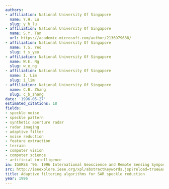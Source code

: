 ```yaml
---
authors:
- affiliation: National University Of Singapore
  name: Y.H. Lu
  slug: y_h_lu
- affiliation: National University Of Singapore
  name: S.Y. Tan
  url: https://academic.microsoft.com/author/2136979638/
- affiliation: National University Of Singapore
  name: T.S. Yeo
  slug: t_s_yeo
- affiliation: National University Of Singapore
  name: W.E. Ng
  slug: w_e_ng
- affiliation: National University Of Singapore
  name: I. Lim
  slug: i_lim
- affiliation: National University Of Singapore
  name: C.B. Zhang
  slug: c_b_zhang
date: '1996-05-27'
estimated_citations: 18
fields:
- speckle noise
- speckle pattern
- synthetic aperture radar
- radar imaging
- adaptive filter
- noise reduction
- feature extraction
- terrain
- computer vision
- computer science
- artificial intelligence
in: IGARSS '96. 1996 International Geoscience and Remote Sensing Symposium
src: http://ieeexplore.ieee.org/xpl/abstractKeywords.jsp?reload=true&arnumber=516246&punumber%3D3772%26sortType%3Dasc_p_Sequence%26filter%3DAND%28p_IS_Number%3A11016%29%26pageNumber%3D6
title: Adaptive filtering algorithms for SAR speckle reduction
year: 1996
---
```

